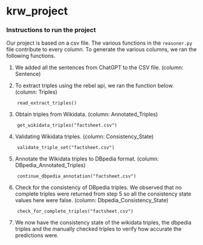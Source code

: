 # krw_project

### Instructions to run the project

Our project is based on a csv file. The various functions in the ```reasoner.py``` file contribute to every column. To generate the various columns, we ran the following functions. 


1. We added all the sentences from ChatGPT to the CSV file. (column: Sentence)

2. To extract triples using the rebel api, we ran the function below. (column: Triples)

```
	read_extract_triples()
```

3. Obtain triples from Wikidata. (column: Annotated_Triples)

```
	get_wikidata_triples("factsheet.csv")
```

4. Validating Wikidata triples. (column: Consistency_State)

```
	validate_triple_set("factsheet.csv")
```

5. Annotate the Wikidata triples to DBpedia format. (column: DBpedia_Annotated_Triples)

```
	continue_dbpedia_annotation("factsheet.csv")
```

6. Check for the consistency of DBpedia triples. We observed that no complete triples were returned from step 5 so all the consistency state values here were false. (column: Dbpedia_Consistency_State)

```
	check_for_complete_triples("factsheet.csv")
```

7. We now have the consistency state of the wikidata triples, the dbpedia triples and the manually checked triples to verify how accurate the predictions were. 

